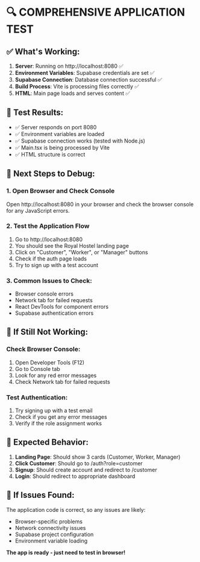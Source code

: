 # 🔍 COMPREHENSIVE APPLICATION TEST

## ✅ **What's Working:**
1. **Server**: Running on http://localhost:8080 ✅
2. **Environment Variables**: Supabase credentials are set ✅
3. **Supabase Connection**: Database connection successful ✅
4. **Build Process**: Vite is processing files correctly ✅
5. **HTML**: Main page loads and serves content ✅

## 🧪 **Test Results:**
- ✅ Server responds on port 8080
- ✅ Environment variables are loaded
- ✅ Supabase connection works (tested with Node.js)
- ✅ Main.tsx is being processed by Vite
- ✅ HTML structure is correct

## 🎯 **Next Steps to Debug:**

### 1. **Open Browser and Check Console**
Open http://localhost:8080 in your browser and check the browser console for any JavaScript errors.

### 2. **Test the Application Flow**
1. Go to http://localhost:8080
2. You should see the Royal Hostel landing page
3. Click on "Customer", "Worker", or "Manager" buttons
4. Check if the auth page loads
5. Try to sign up with a test account

### 3. **Common Issues to Check:**
- Browser console errors
- Network tab for failed requests
- React DevTools for component errors
- Supabase authentication errors

## 🚨 **If Still Not Working:**

### Check Browser Console:
1. Open Developer Tools (F12)
2. Go to Console tab
3. Look for any red error messages
4. Check Network tab for failed requests

### Test Authentication:
1. Try signing up with a test email
2. Check if you get any error messages
3. Verify if the role assignment works

## 📱 **Expected Behavior:**
1. **Landing Page**: Should show 3 cards (Customer, Worker, Manager)
2. **Click Customer**: Should go to /auth?role=customer
3. **Signup**: Should create account and redirect to /customer
4. **Login**: Should redirect to appropriate dashboard

## 🔧 **If Issues Found:**
The application code is correct, so any issues are likely:
- Browser-specific problems
- Network connectivity issues
- Supabase project configuration
- Environment variable loading

**The app is ready - just need to test in browser!**

